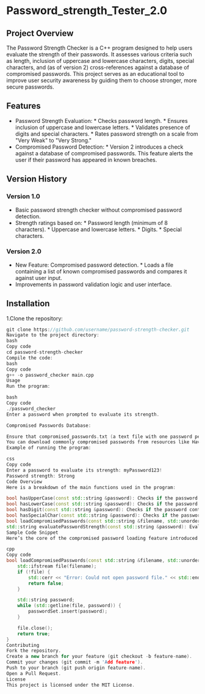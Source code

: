 # Password_strength_Tester_2.0
## Project Overview
The Password Strength Checker is a C++ program designed to help users evaluate the strength of their passwords. It assesses various criteria such as length, inclusion of uppercase and lowercase characters, digits, special characters, and (as of version 2) cross-references against a database of compromised passwords. This project serves as an educational tool to improve user security awareness by guiding them to choose stronger, more secure passwords.

## Features
* Password Strength Evaluation:
      * Checks password length.
      * Ensures inclusion of uppercase and lowercase letters.
      * Validates presence of digits and special characters.
      * Rates password strength on a scale from "Very Weak" to "Very Strong."
* Compromised Password Detection:
      * Version 2 introduces a check against a database of compromised passwords. This feature alerts the user if their password has appeared in known breaches.
## Version History
### Version 1.0
* Basic password strength checker without compromised password detection.
* Strength ratings based on:
      * Password length (minimum of 8 characters).
      * Uppercase and lowercase letters.
      * Digits.
      * Special characters.
### Version 2.0
* New Feature: Compromised password detection.
      * Loads a file containing a list of known compromised passwords and compares it against user input.
* Improvements in password validation logic and user interface.
## Installation
1.Clone the repository:
```cpp
git clone https://github.com/username/password-strength-checker.git
Navigate to the project directory:
bash
Copy code
cd password-strength-checker
Compile the code:
bash
Copy code
g++ -o password_checker main.cpp
Usage
Run the program:

bash
Copy code
./password_checker
Enter a password when prompted to evaluate its strength.

Compromised Passwords Database:

Ensure that compromised_passwords.txt (a text file with one password per line) is located in the project directory.
You can download commonly compromised passwords from resources like Have I Been Pwned or the SecLists GitHub repository.
Example of running the program:

css
Copy code
Enter a password to evaluate its strength: myPassword123!
Password strength: Strong
Code Overview
Here is a breakdown of the main functions used in the program:

bool hasUpperCase(const std::string &password): Checks if the password contains any uppercase letters.
bool hasLowerCase(const std::string &password): Checks if the password contains any lowercase letters.
bool hasDigit(const std::string &password): Checks if the password contains digits.
bool hasSpecialChar(const std::string &password): Checks if the password contains any special characters.
bool loadCompromisedPasswords(const std::string &filename, std::unordered_set<std::string> &passwordSet): Loads compromised passwords from a file into a set for fast lookup.
std::string evaluatePasswordStrength(const std::string &password): Evaluates the overall password strength and assigns a rating.
Sample Code Snippet
Here’s the core of the compromised password loading feature introduced in version 2:

cpp
Copy code
bool loadCompromisedPasswords(const std::string &filename, std::unordered_set<std::string> &passwordSet) {
    std::ifstream file(filename);
    if (!file) {
        std::cerr << "Error: Could not open password file." << std::endl;
        return false;
    }

    std::string password;
    while (std::getline(file, password)) {
        passwordSet.insert(password);
    }

    file.close();
    return true;
}
Contributing
Fork the repository.
Create a new branch for your feature (git checkout -b feature-name).
Commit your changes (git commit -m 'Add feature').
Push to your branch (git push origin feature-name).
Open a Pull Request.
License
This project is licensed under the MIT License.
